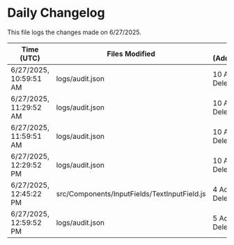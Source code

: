 # Daily Changelog

This file logs the changes made on 6/27/2025.

| Time (UTC)             | Files Modified                    | Changes (Addition/Deletion) |
|------------------------|-----------------------------------|-----------------------------|
| 6/27/2025, 10:59:51 AM | logs/audit.json | 10 Additions & 10 Deletions |
| 6/27/2025, 11:29:52 AM | logs/audit.json | 10 Additions & 10 Deletions|
| 6/27/2025, 11:59:51 AM | logs/audit.json | 10 Additions & 10 Deletions|
| 6/27/2025, 12:29:52 PM | logs/audit.json | 10 Additions & 10 Deletions|
| 6/27/2025, 12:45:22 PM | src/Components/InputFields/TextInputField.js | 4 Additions & 2 Deletions|
| 6/27/2025, 12:59:52 PM | logs/audit.json | 5 Additions & 5 Deletions|
